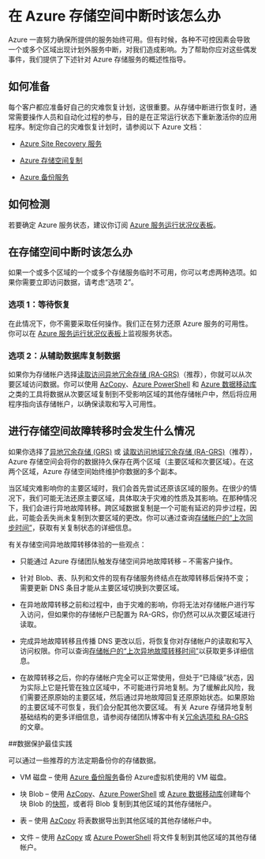 <properties
	pageTitle="Azure 存储空间中断时怎么办 | Azure"
	description="Azure 存储空间中断时怎么办"
	services="storage"
	documentationCenter=".net"
	authors="robinsh"
	manager="carmonm"
	editor="tysonn"/>

<tags
	ms.service="storage"
	ms.date="05/17/2016"
	wacn.date="07/18/2016"/>


# 在 Azure 存储空间中断时该怎么办

Azure 一直努力确保所提供的服务始终可用。但有时候，各种不可控因素会导致一个或多个区域出现计划外服务中断，对我们造成影响。为了帮助你应对这些偶发事件，我们提供了下述针对 Azure 存储服务的概述性指导。

## 如何准备 

每个客户都应准备好自己的灾难恢复计划，这很重要。从存储中断进行恢复时，通常需要操作人员和自动化过程的参与，目的是在正常运行状态下重新激活你的应用程序。制定你自己的灾难恢复计划时，请参阅以下 Azure 文档：

-   [Azure Site Recovery 服务](/home/features/site-recovery/)

-   [Azure 存储空间复制](/documentation/articles/storage-redundancy/)

-   [Azure 备份服务](/home/features/back-up/)

## 如何检测 

若要确定 Azure 服务状态，建议你订阅 [Azure 服务运行状况仪表板](/support/service-dashboard/)。

## 在存储空间中断时该怎么办

如果一个或多个区域的一个或多个存储服务临时不可用，你可以考虑两种选项。如果你需要立即访问数据，请考虑“选项 2”。

### 选项 1：等待恢复

在此情况下，你不需要采取任何操作。我们正在努力还原 Azure 服务的可用性。你可以在 [Azure 服务运行状况仪表板](/support/service-dashboard/)上监视服务状态。

### 选项 2：从辅助数据库复制数据

如果你为存储帐户选择[读取访问异地冗余存储 (RA-GRS)](/documentation/articles/storage-redundancy/#read-access-geo-redundant-storage)（推荐），你就可以从次要区域访问数据。你可以使用 [AzCopy](/documentation/articles/storage-use-azcopy/)、[Azure PowerShell](/documentation/articles/storage-powershell-guide-full/) 和 [Azure 数据移动库](https://azure.microsoft.com/blog/introducing-azure-storage-data-movement-library-preview-2/)之类的工具将数据从次要区域复制到不受影响区域的其他存储帐户中，然后将应用程序指向该存储帐户，以确保读取和写入可用性。

## 进行存储空间故障转移时会发生什么情况

如果你选择了[异地冗余存储 (GRS)](/documentation/articles/storage-redundancy/#geo-redundant-storage) 或 [读取访问地域冗余存储 (RA-GRS)](/documentation/articles/storage-redundancy/#read-access-geo-redundant-storage)（推荐），Azure 存储空间会将你的数据持久保存在两个区域（主要区域和次要区域）。在这两个区域，Azure 存储空间始终维护你数据的多个副本。

当区域灾难影响你的主要区域时，我们会首先尝试还原该区域的服务。在很少的情况下，我们可能无法还原主要区域，具体取决于灾难的性质及其影响。在那种情况下，我们会进行异地故障转移。跨区域数据复制是一个可能有延迟的异步过程，因此，可能会丢失尚未复制到次要区域的更改。你可以通过查询[存储帐户的“上次同步时间”](https://blogs.msdn.microsoft.com/windowsazurestorage/2013/12/11/windows-azure-storage-redundancy-options-and-read-access-geo-redundant-storage/)，获取有关复制状态的详细信息。

有关存储空间异地故障转移体验的一些观点：

-   只能通过 Azure 存储团队触发存储空间异地故障转移 – 不需客户操作。

-   针对 Blob、表、队列和文件的现有存储服务终结点在故障转移后保持不变；需要更新 DNS 条目才能从主要区域切换到次要区域。

-   在异地故障转移之前和过程中，由于灾难的影响，你将无法对存储帐户进行写入访问，但如果你的存储帐户已配置为 RA-GRS，你仍然可以从次要区域进行读取。

-   完成异地故障转移且传播 DNS 更改以后，将恢复你对存储帐户的读取和写入访问权限。你可以查询[存储帐户的“上次异地故障转移时间”](https://msdn.microsoft.com/zh-cn/library/azure/ee460802.aspx)以获取更多详细信息。

-   在故障转移之后，你的存储帐户完全可以正常使用，但处于“已降级”状态，因为实际上它是托管在独立区域中，不可能进行异地复制。为了缓解此风险，我们需要还原原始的主要区域，然后通过异地故障回复还原原始状态。如果原始的主要区域不可恢复，我们会分配其他次要区域。
有关 Azure 存储异地复制基础结构的更多详细信息，请参阅存储团队博客中有关[冗余选项和 RA-GRS](https://blogs.msdn.microsoft.com/windowsazurestorage/2013/12/11/windows-azure-storage-redundancy-options-and-read-access-geo-redundant-storage/) 的文章。

##数据保护最佳实践

可以通过一些推荐的方法定期备份你的存储数据。

-   VM 磁盘 – 使用 [Azure 备份服务](/home/features/back-up/)备份 Azure虚拟机使用的 VM 磁盘。

-   块 Blob – 使用 [AzCopy](/documentation/articles/storage-use-azcopy/)、[Azure PowerShell](/documentation/articles/storage-powershell-guide-full/) 或 [Azure 数据移动库](https://azure.microsoft.com/blog/introducing-azure-storage-data-movement-library-preview-2/)创建每个块 Blob 的[快照](https://msdn.microsoft.com/zh-cn/library/azure/hh488361.aspx)，或者将 Blob 复制到其他区域的其他存储帐户。

-   表 – 使用 [AzCopy](/documentation/articles/storage-use-azcopy/) 将表数据导出到其他区域的其他存储帐户中。

-   文件 – 使用 [AzCopy](/documentation/articles/storage-use-azcopy/) 或 [Azure PowerShell](/documentation/articles/storage-powershell-guide-full/) 将文件复制到其他区域的其他存储帐户。

<!---HONumber=Mooncake_0711_2016-->